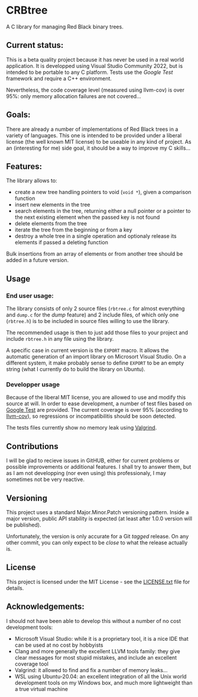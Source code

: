 # CRBtree

A C library for managing Red Black binary trees.

## Current status:

This is a beta quality project because it has never be used in a real world
application. It is developped using Visual
Studio Community 2022, but is intended to be portable to any C platform.
Tests use the *Google Test* framework and require a C++ environment.

Nevertheless, the code coverage level (measured using llvm-cov) is over 95%:
only memory allocation failures are not covered...

## Goals:

There are already a number of implementations of Red Black trees in a
 variety of languages. This one is intended to be provided under a
 liberal license (the well known MIT license) to be useable in any kind of 
 project. As an (interesting for me) side goal, it should be a way to 
 improve my C skills...

## Features:

The library allows to:

* create a new tree handling pointers to void (`void *`), given a
 comparison function
* insert new elements in the tree
* search elements in the tree, returning either a null pointer or a pointer
 to the next existing element when the passed key is not found
* delete elements from the tree
* iterate the tree from the beginning or from a key
* destroy a whole tree in a single operation and optionaly release its
 elements if passed a deleting function

Bulk insertions from an array of elements or from another tree should be
added in a future version.

## Usage

### End user usage:

The library consists of only 2 source files (`rbtree.c` for almost everything
 and `dump.c` for the *dump* feature) and 2 include files, of which only one
 (`rbtree.h`) is to be included in source files willing to use the library.

The recommended usage is then to just add those files to your project and
 include `rbtree.h` in any file using the library.

A specific case in current version is the `EXPORT` macro. It allows the
automatic generation of an import library on Microsort Visual Studio. On 
a different system, it make probably sense to define `EXPORT` to be an
empty string (what I currently do to build the library on Ubuntu).

### Developper usage

Because of the liberal MIT license, you are allowed to use and modify this
source at will. In order to ease development, a number of test files based
on [Google Test](https://github.com/google/googletest) are provided. The
current coverage is over 95% (according to
[llvm-cov](https://llvm.org/docs/CommandGuide/llvm-cov.html)), so regressions 
or incompatibilitis should be soon detected.

The tests files currently show no memory leak using 
[Valgrind](https://valgrind.org/).

## Contributions

I will be glad to recieve issues in GitHUB, either for current problems or
possible improvements or additional features. I shall try to answer them, but
as I am not developping (nor even using) this professionaly, I may sometimes
not be very reactive.

## Versioning
This project uses a standard Major.Minor.Patch versioning pattern. Inside
 a major version, public API stability is expected (at least after 1.0.0
 version will be published).

Unfortunately, the version is only accurate for a Git *tagged* release. On
any other commit, you can only expect to be *close* to what the release
actually is.

## License
This project is licensed under the MIT License - see the
[LICENSE.txt](LICENSE.TXT) file for details.

## Acknowledgements:

I should not have been able to develop this without a number of no cost
development tools:

* Microsoft Visual Studio: while it is a proprietary tool, it is a nice IDE
that can be used at no cost by hobbyists
* Clang and more generally the excellent LLVM tools family: they give 
clear messages for most stupid mistakes, and include an excellent coverage
tool
* Valgrind: it allowed to find and fix a number of memory leaks...
* WSL using Ubuntu-20.04: an excellent integration of all the Unix world
development tools on my Windows box, and much more lightweight than a true
virtual machine